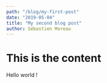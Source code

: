 ```yaml
---
path: "/blog/my-first-post"
date: "2019-05-04"
title: "My second blog post"
author: Sébastien Moreau
---
```

# This is the content

Hello world !
